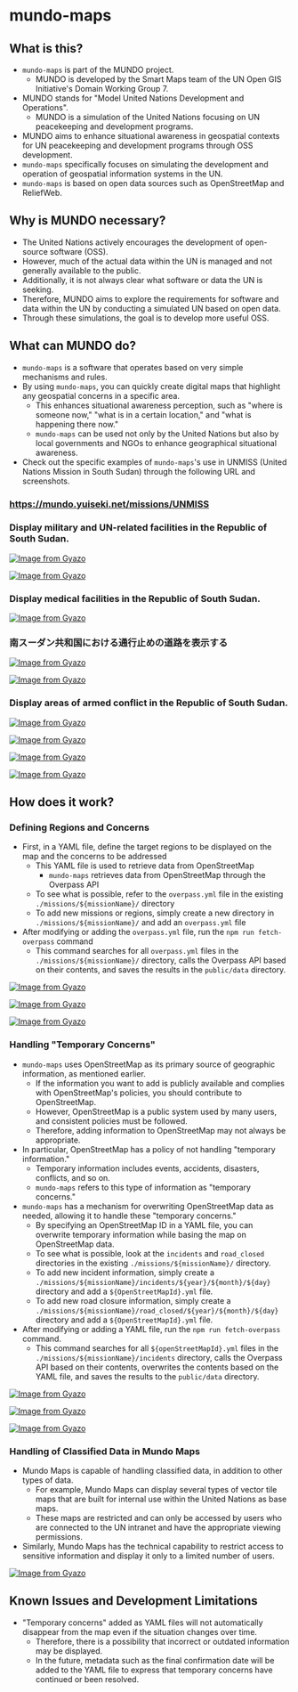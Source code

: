 # mundo-maps

## What is this?

- `mundo-maps` is part of the MUNDO project.
  - MUNDO is developed by the Smart Maps team of the UN Open GIS Initiative's Domain Working Group 7.
- MUNDO stands for "Model United Nations Development and Operations".
  - MUNDO is a simulation of the United Nations focusing on UN peacekeeping and development programs.
- MUNDO aims to enhance situational awareness in geospatial contexts for UN peacekeeping and development programs through OSS development.
- `mundo-maps` specifically focuses on simulating the development and operation of geospatial information systems in the UN.
- `mundo-maps` is based on open data sources such as OpenStreetMap and ReliefWeb.

## Why is MUNDO necessary?

- The United Nations actively encourages the development of open-source software (OSS).
- However, much of the actual data within the UN is managed and not generally available to the public.
- Additionally, it is not always clear what software or data the UN is seeking.
- Therefore, MUNDO aims to explore the requirements for software and data within the UN by conducting a simulated UN based on open data.
- Through these simulations, the goal is to develop more useful OSS.

## What can MUNDO do?

- `mundo-maps` is a software that operates based on very simple mechanisms and rules.
- By using `mundo-maps`, you can quickly create digital maps that highlight any geospatial concerns in a specific area.
  - This enhances situational awareness perception, such as "where is someone now," "what is in a certain location," and "what is happening there now."
  - `mundo-maps` can be used not only by the United Nations but also by local governments and NGOs to enhance geographical situational awareness.
- Check out the specific examples of `mundo-maps`'s use in UNMISS (United Nations Mission in South Sudan) through the following URL and screenshots.

### https://mundo.yuiseki.net/missions/UNMISS

### Display military and UN-related facilities in the Republic of South Sudan.

[![Image from Gyazo](https://i.gyazo.com/1c951a512b4d5d55a7c4a066d81e055a.png)](https://gyazo.com/1c951a512b4d5d55a7c4a066d81e055a)

[![Image from Gyazo](https://i.gyazo.com/048d9a4332d0f764a733787c165deb8b.png)](https://gyazo.com/048d9a4332d0f764a733787c165deb8b)

### Display medical facilities in the Republic of South Sudan.

[![Image from Gyazo](https://i.gyazo.com/e1c0df4e6532a7900d8e7816fa9ad922.png)](https://gyazo.com/e1c0df4e6532a7900d8e7816fa9ad922)

### 南スーダン共和国における通行止めの道路を表示する

[![Image from Gyazo](https://i.gyazo.com/a16fec8372618629e3af70696faced6a.png)](https://gyazo.com/a16fec8372618629e3af70696faced6a)

[![Image from Gyazo](https://i.gyazo.com/52c52135eb943fe834cbef3b0952aa42.png)](https://gyazo.com/52c52135eb943fe834cbef3b0952aa42)

### Display areas of armed conflict in the Republic of South Sudan.

[![Image from Gyazo](https://i.gyazo.com/74ea7b2fff67489ea0d892b6290bdc8d.png)](https://gyazo.com/74ea7b2fff67489ea0d892b6290bdc8d)

[![Image from Gyazo](https://i.gyazo.com/24433d619775435216631d4e39a6adca.png)](https://gyazo.com/24433d619775435216631d4e39a6adca)

[![Image from Gyazo](https://i.gyazo.com/e8c5c298406d9e06bcf6ca1d064f48a1.png)](https://gyazo.com/e8c5c298406d9e06bcf6ca1d064f48a1)

[![Image from Gyazo](https://i.gyazo.com/e20a4faeab56e0149a730ded0811b33c.png)](https://gyazo.com/e20a4faeab56e0149a730ded0811b33c)

## How does it work?

### Defining Regions and Concerns

- First, in a YAML file, define the target regions to be displayed on the map and the concerns to be addressed
  - This YAML file is used to retrieve data from OpenStreetMap
    - `mundo-maps` retrieves data from OpenStreetMap through the Overpass API
  - To see what is possible, refer to the `overpass.yml` file in the existing `./missions/${missionName}/` directory
  - To add new missions or regions, simply create a new directory in `./missions/${missionName}/` and add an `overpass.yml` file
- After modifying or adding the `overpass.yml` file, run the `npm run fetch-overpass` command
  - This command searches for all `overpass.yml` files in the `./missions/${missionName}/` directory, calls the Overpass API based on their contents, and saves the results in the `public/data` directory.

[![Image from Gyazo](https://i.gyazo.com/936c1e4d50a4d493844354f16de78657.png)](https://gyazo.com/936c1e4d50a4d493844354f16de78657)

[![Image from Gyazo](https://i.gyazo.com/b043c456f887fc7e096b51e148e98206.png)](https://gyazo.com/b043c456f887fc7e096b51e148e98206)

[![Image from Gyazo](https://i.gyazo.com/f5aaf5e3cfb59a098c6a9f81ea46d1bc.png)](https://gyazo.com/f5aaf5e3cfb59a098c6a9f81ea46d1bc)

### Handling "Temporary Concerns"

- `mundo-maps` uses OpenStreetMap as its primary source of geographic information, as mentioned earlier.
  - If the information you want to add is publicly available and complies with OpenStreetMap's policies, you should contribute to OpenStreetMap.
  - However, OpenStreetMap is a public system used by many users, and consistent policies must be followed.
  - Therefore, adding information to OpenStreetMap may not always be appropriate.
- In particular, OpenStreetMap has a policy of not handling "temporary information."
  - Temporary information includes events, accidents, disasters, conflicts, and so on.
  - `mundo-maps` refers to this type of information as "temporary concerns."
- `mundo-maps` has a mechanism for overwriting OpenStreetMap data as needed, allowing it to handle these "temporary concerns."
  - By specifying an OpenStreetMap ID in a YAML file, you can overwrite temporary information while basing the map on OpenStreetMap data.
  - To see what is possible, look at the `incidents` and `road_closed` directories in the existing `./missions/${missionName}/` directory.
  - To add new incident information, simply create a `./missions/${missionName}/incidents/${year}/${month}/${day}` directory and add a `${OpenStreetMapId}.yml` file.
  - To add new road closure information, simply create a `./missions/${missionName}/road_closed/${year}/${month}/${day}` directory and add a `${OpenStreetMapId}.yml` file.
- After modifying or adding a YAML file, run the `npm run fetch-overpass` command.
  - This command searches for all `${openStreetMapId}.yml` files in the `./missions/${missionName}/incidents` directory, calls the Overpass API based on their contents, overwrites the contents based on the YAML file, and saves the results to the `public/data` directory.

[![Image from Gyazo](https://i.gyazo.com/023e2da70daa156d0fadb6e1cac24ae9.png)](https://gyazo.com/023e2da70daa156d0fadb6e1cac24ae9)

[![Image from Gyazo](https://i.gyazo.com/f742a1729cf517cd6d1b5d815cecd1a8.png)](https://gyazo.com/f742a1729cf517cd6d1b5d815cecd1a8)

[![Image from Gyazo](https://i.gyazo.com/9dd1613b4753695c98c286e945d5f676.png)](https://gyazo.com/9dd1613b4753695c98c286e945d5f676)

### Handling of Classified Data in Mundo Maps

- Mundo Maps is capable of handling classified data, in addition to other types of data.
  - For example, Mundo Maps can display several types of vector tile maps that are built for internal use within the United Nations as base maps.
  - These maps are restricted and can only be accessed by users who are connected to the UN intranet and have the appropriate viewing permissions.
- Similarly, Mundo Maps has the technical capability to restrict access to sensitive information and display it only to a limited number of users.

[![Image from Gyazo](https://i.gyazo.com/46a523018154f49ef5fef215102fb67e.png)](https://gyazo.com/46a523018154f49ef5fef215102fb67e)

## Known Issues and Development Limitations

- "Temporary concerns" added as YAML files will not automatically disappear from the map even if the situation changes over time.
  - Therefore, there is a possibility that incorrect or outdated information may be displayed.
  - In the future, metadata such as the final confirmation date will be added to the YAML file to express that temporary concerns have continued or been resolved.

